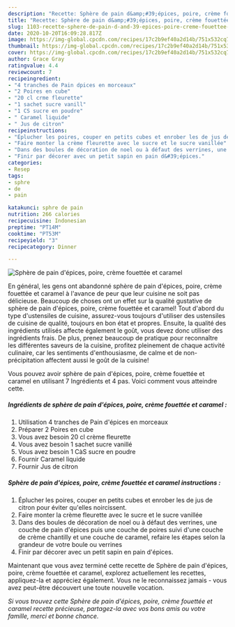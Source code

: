 ```yaml
---
description: "Recette: Sphère de pain d&amp;#39;épices, poire, crème fouettée et caramel"
title: "Recette: Sphère de pain d&amp;#39;épices, poire, crème fouettée et caramel"
slug: 1103-recette-sphere-de-pain-d-and-39-epices-poire-creme-fouettee-et-caramel
date: 2020-10-20T16:09:28.817Z
image: https://img-global.cpcdn.com/recipes/17c2b9ef40a2d14b/751x532cq70/sphere-de-pain-depices-poire-creme-fouettee-et-caramel-photo-principale-de-la-recette.jpg
thumbnail: https://img-global.cpcdn.com/recipes/17c2b9ef40a2d14b/751x532cq70/sphere-de-pain-depices-poire-creme-fouettee-et-caramel-photo-principale-de-la-recette.jpg
cover: https://img-global.cpcdn.com/recipes/17c2b9ef40a2d14b/751x532cq70/sphere-de-pain-depices-poire-creme-fouettee-et-caramel-photo-principale-de-la-recette.jpg
author: Grace Gray
ratingvalue: 4.4
reviewcount: 7
recipeingredient:
- "4 tranches de Pain dpices en morceaux"
- "2 Poires en cube"
- "20 cl crme fleurette"
- "1 sachet sucre vanill"
- "1 CS sucre en poudre"
- " Caramel liquide"
- " Jus de citron"
recipeinstructions:
- "Éplucher les poires, couper en petits cubes et enrober les de jus de citron pour éviter qu&#39;elles noircissent."
- "Faire monter la crème fleurette avec le sucre et le sucre vanillée"
- "Dans des boules de décoration de noel ou à défaut des verrines, une couche de pain d&#39;épices puis une couche de poires suivi d&#39;une couche de crème chantilly et une couche de caramel, refaire les étapes selon la grandeur de votre boule ou verrines"
- "Finir par décorer avec un petit sapin en pain d&#39;épices."
categories:
- Resep
tags:
- sphre
- de
- pain

katakunci: sphre de pain 
nutrition: 266 calories
recipecuisine: Indonesian
preptime: "PT14M"
cooktime: "PT53M"
recipeyield: "3"
recipecategory: Dinner

---
```



![Sphère de pain d&#39;épices, poire, crème fouettée et caramel](https://img-global.cpcdn.com/recipes/17c2b9ef40a2d14b/751x532cq70/sphere-de-pain-depices-poire-creme-fouettee-et-caramel-photo-principale-de-la-recette.jpg)

En général, les gens ont abandonné sphère de pain d&#39;épices, poire, crème fouettée et caramel à l'avance de peur que leur cuisine ne soit pas délicieuse. Beaucoup de choses ont un effet sur la qualité gustative de sphère de pain d&#39;épices, poire, crème fouettée et caramel! Tout d'abord du type d'ustensiles de cuisine, assurez-vous toujours d'utiliser des ustensiles de cuisine de qualité, toujours en bon état et propres. Ensuite, la qualité des ingrédients utilisés affecte également le goût, vous devez donc utiliser des ingrédients frais. De plus, prenez beaucoup de pratique pour reconnaître les différentes saveurs de la cuisine, profitez pleinement de chaque activité culinaire, car les sentiments d'enthousiasme, de calme et de non-précipitation affectent aussi le goût de la cuisine!

<!--inarticleads1-->

Vous pouvez avoir sphère de pain d&#39;épices, poire, crème fouettée et caramel en utilisant 7 Ingrédients et 4 pas. Voici comment vous atteindre cette.

##### Ingrédients de sphère de pain d&#39;épices, poire, crème fouettée et caramel :

1. Utilisation 4 tranches de Pain d&#39;épices en morceaux
1. Préparer 2 Poires en cube
1. Vous avez besoin 20 cl crème fleurette
1. Vous avez besoin 1 sachet sucre vanillé
1. Vous avez besoin 1 CàS sucre en poudre
1. Fournir  Caramel liquide
1. Fournir  Jus de citron




<!--inarticleads2-->

##### Sphère de pain d&#39;épices, poire, crème fouettée et caramel instructions :

1. Éplucher les poires, couper en petits cubes et enrober les de jus de citron pour éviter qu&#39;elles noircissent.
1. Faire monter la crème fleurette avec le sucre et le sucre vanillée
1. Dans des boules de décoration de noel ou à défaut des verrines, une couche de pain d&#39;épices puis une couche de poires suivi d&#39;une couche de crème chantilly et une couche de caramel, refaire les étapes selon la grandeur de votre boule ou verrines
1. Finir par décorer avec un petit sapin en pain d&#39;épices.




<!--inarticleads1-->

<p>
Maintenant que vous avez terminé cette recette de Sphère de pain d&#39;épices, poire, crème fouettée et caramel, explorez actuellement les recettes, appliquez-la et appréciez également. Vous ne le reconnaissez jamais - vous avez peut-être découvert une toute nouvelle vocation.
</p>

<p>
<i>Si vous trouvez cette Sphère de pain d&#39;épices, poire, crème fouettée et caramel recette précieuse, partagez-la avec vos bons amis ou votre famille, merci et bonne chance.</i>
</p>
